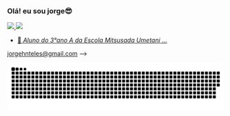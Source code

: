 ### Olá! eu sou jorge😎

 <div>
  <a href="https://github.com/jorgin17">
  <img height="180em" src="https://github-readme-stats.vercel.app/api?username=jorgin17&show_icons=true&theme=dark&include_all_commits=true&count_private=true"/>
  <img height="180em" src="https://github-readme-stats.vercel.app/api/top-langs/?username=jorgin17&layout=compact&langs_count=7&theme=dark"/>
 <div>     
      
- 🌱 *Aluno do 3°ano A da Escola Mitsusada Umetani* ...

jorgehnteles@gmail.com
-->
   
   ![Snake animation](https://github.com/jorgin17/jorgin17/blob/output/github-contribution-grid-snake.svg)
